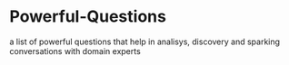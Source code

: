 # Powerful-Questions
a list of powerful questions that help in analisys, discovery and sparking conversations with domain experts
